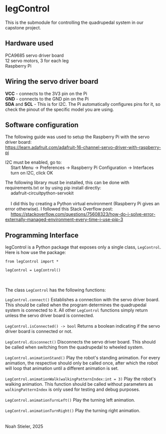# legControl

This is the submodule for controlling the quadrupedal system in our capstone project.

## Hardware used
PCA9685 servo driver board<br>
12 servo motors, 3 for each leg<br>
Raspberry Pi

## Wiring the servo driver board
<b>VCC</b> - connects to the 3V3 pin on the Pi<br>
<b>GND</b> - connects to the GND pin on the Pi<br>
<b>SDA</b> and <b>SCL</b> - This is for I2C. The Pi automatically configures pins for it,
so check the pinout of the specific model you are using.

## Software configuration
The following guide was used to setup the Raspberry Pi with the servo driver board:<br>
https://learn.adafruit.com/adafruit-16-channel-servo-driver-with-raspberry-pi

I2C must be enabled, go to:<br>
&emsp; Start Menu -> Preferences -> Raspberry Pi Configuration -> Interfaces<br>
&emsp; turn on I2C, click OK

The following library must be installed, this can be done with requirements.txt or by using pip install directly:<br>
&emsp; adafruit-circuitpython-servokit<br><br>
&emsp; I did this by creating a Python virtual environment (Raspberry Pi gives an error otherwise). I followed this Stack Overflow post:<br>
&emsp; https://stackoverflow.com/questions/75608323/how-do-i-solve-error-externally-managed-environment-every-time-i-use-pip-3

## Programming Interface

legControl is a Python package that exposes only a single class, `LegControl`. Here is how use the package:
```
from legControl import *

legControl = LegControl()
```
<br><br>
The class `LegControl` has the following functions:

`LegControl.connect()` Establishes a connection with the servo driver board. This should be called when the program determines the quadrupedal system is connected to it. All other `LegControl` functions simply return unless the servo driver board is connected.
<br><br>
`LegControl.isConnected() -> bool` Returns a boolean indicating if the servo driver board is connected or not.
<br><br>
`LegControl.disconnect()` Disconnects the servo driver board. This should be called when switching from the quadrupedal to wheeled system.
<br><br>
`LegControl.animationStand()` Play the robot's standing animation. For every animation, the respective should only be called once, after which the robot will loop that animation until a different animation is set.
<br><br>
`LegControl.animationWalk(walkingPatternIndex:int = 3)` Play the robot's walking animation. This function should be called without parameters as `walkingPatternIndex` is only used for testing and debug purposes.
<br><br>
`LegControl.animationTurnLeft()` Play the turning left animation.
<br><br>
`LegControl.animationTurnRight()` Play the turning right animation.
<br><br><br>
Noah Stieler, 2025
